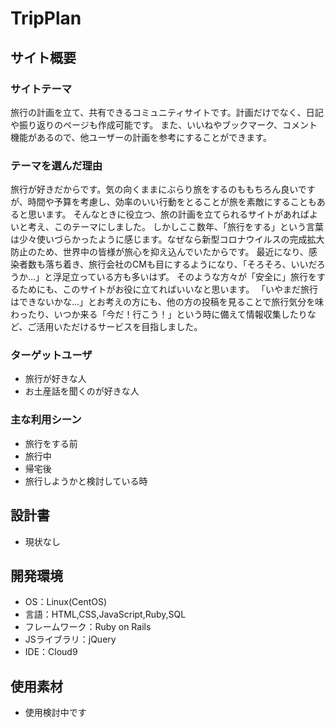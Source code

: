 # TripPlan

## サイト概要
### サイトテーマ
旅行の計画を立て、共有できるコミュニティサイトです。計画だけでなく、日記や振り返りのページも作成可能です。
また、いいねやブックマーク、コメント機能があるので、他ユーザーの計画を参考にすることができます。

### テーマを選んだ理由
旅行が好きだからです。気の向くままにぶらり旅をするのももちろん良いですが、時間や予算を考慮し、効率のいい行動をとることが旅を素敵にすることもあると思います。
そんなときに役立つ、旅の計画を立てられるサイトがあればよいと考え、このテーマにしました。
しかしここ数年、「旅行をする」という言葉は少々使いづらかったように感じます。なぜなら新型コロナウイルスの完成拡大防止のため、世界中の皆様が旅心を抑え込んでいたからです。
最近になり、感染者数も落ち着き、旅行会社のCMも目にするようになり、「そろそろ、いいだろうか…」と浮足立っている方も多いはず。
そのような方々が「安全に」旅行をするためにも、このサイトがお役に立てればいいなと思います。
「いやまだ旅行はできないかな…」とお考えの方にも、他の方の投稿を見ることで旅行気分を味わったり、いつか来る「今だ！行こう！」という時に備えて情報収集したりなど、ご活用いただけるサービスを目指しました。

### ターゲットユーザ
- 旅行が好きな人
- お土産話を聞くのが好きな人

### 主な利用シーン
- 旅行をする前
- 旅行中
- 帰宅後
- 旅行しようかと検討している時

## 設計書
- 現状なし

## 開発環境
- OS：Linux(CentOS)
- 言語：HTML,CSS,JavaScript,Ruby,SQL
- フレームワーク：Ruby on Rails
- JSライブラリ：jQuery
- IDE：Cloud9

## 使用素材
- 使用検討中です
